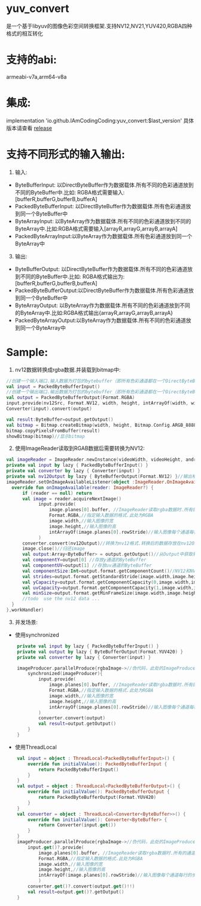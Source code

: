 # yuv_convert
是一个基于libyuv的图像色彩空间转换框架.支持NV12,NV21,YUV420,RGBA四种格式的相互转化

# 支持的abi:
armeabi-v7a,arm64-v8a

# 集成:
implementation 'io.github.IAmCodingCoding:yuv_convert:$last_version'
具体版本请查看 [release](https://github.com/IAmCodingCoding/yuv_convert/releases)

# 支持不同形式的输入输出:
1. 输入:
- ByteBufferInput: 以DirectByteBuffer作为数据载体.所有不同的色彩通道放到不同的ByteBuffer中.比如: RGBA格式需要输入:\[bufferR,bufferG,bufferB,bufferA\]
- PackedByteBufferInput: 以DirectByteBuffer作为数据载体.所有色彩通道放到同一个ByteBuffer中
- ByteArrayInput: 以ByteArray作为数据载体.所有不同的色彩通道放到不同的ByteArray中.比如:RGBA格式需要输入\[arrayR,arrayG,arrayB,arrayA\]
- PackedByteArrayInput:以ByteArray作为数据载体.所有色彩通道放到同一个ByteArray中
3. 输出:
- ByteBufferOutput: 以DirectByteBuffer作为数据载体.所有不同的色彩通道放到不同的ByteBuffer中.比如: RGBA格式输出为:\[bufferR,bufferG,bufferB,bufferA\]
- PackedByteBufferOutput:以DirectByteBuffer作为数据载体.所有色彩通道放到同一个ByteBuffer中
- ByteArrayOutput: 以ByteArray作为数据载体.所有不同的色彩通道放到不同的ByteArray中.比如:RGBA格式输出{arrayR,arrayG,arrayB,arrayA}
- PackedByteArrayOutput:以ByteArray作为数据载体.所有不同的色彩通道放到同一个ByteArray中

# Sample:
1. nv12数据转换成rgba数据.并装载到bitmap中:
```kotlin
//创建一个输入端口.输入数据为打包的bytebuffer（即所有色彩通道都在一个DirectByteBuffer中）
val input = PackedByteBufferInput()
//创建一个输出端口.输出数据为打包的bytebuffer（即所有色彩通道都在一个DirectByteBuffer中）
val output = PackedByteBufferOutput(Format.RGBA)
input.provide(nv12Src, Format.NV12, width, height, intArrayOf(width, width))
Converter(input).convert(output)

val result:ByteBuffer=output.getOutput()
val bitmap = Bitmap.createBitmap(width, height, Bitmap.Config.ARGB_8888)
bitmap.copyPixelsFromBuffer(result)
showBitmap(bitmap)//显示bitmap
```

2. 使用ImageReader读取到RGAB数据后需要转换为NV12:
```kotlin
val imageReader = ImageReader.newInstance(videoWidth, videoHeight, android.graphics.PixelFormat.RGBA_8888, 3)
private val input by lazy { PackedByteBufferInput() }
private val converter by lazy { Converter(input) }
private val nv12Output by lazy { ByteBufferOutput(Format.NV12) }//输出格式为Array<ByteBuffer>
imageReader.setOnImageAvailableListener(object :ImageReader.OnImageAvailableListener{
  override fun onImageAvailable(reader: ImageReader?) {
      if (reader == null) return
      val image = reader.acquireNextImage()
            input.provide(
                image.planes[0].buffer, //ImageReader读取rgba数据时.所有的通道都放在planes[0]中.所以这里选择了PackedByteBufferInput
                Format.RGBA,//指定输入数据的格式.此处为RGBA
                image.width,//输入图像的宽
                image.height,//输入图像的高
                intArrayOf(image.planes[0].rowStride)//输入图像每个通道每行的步长
            )
      converter.convert(nv12Output)//转换为nv12格式.转换后的数据存放在nv12Output中.同一个converter可以对接多个不同的Output
      image.close()//归还image
      val output:Array<ByteBuffer> = output.getOutput()//从Output中获取转换后的数据,可以重复调用
      val componentY=output[0] //存放y通道的ByteBuffer
      val componentUV=output[1] //存放uv通道的ByteBuffer
      val componentSize:Int=output.format.getComponentCount()//NV12和NV21格式固定返回2.YUV420返回3.RGBA返回4
      val strides=output.format.getStandardStride(image.width,image.height)//获取特定格式每行的步长
      val yCapacity=output.format.getComponentCapacity(0,image.width,image.height)//y通道的size
      val uvCapacity=output.format.getComponentCapacity(1,image.width,image.height)//uv通道的size
      val minSize=output.format.getMinFrameSize(image.width,image.height)//获取存储该格式一帧画面最小所需要的空间.nv12、nv21、yu420所需空间为width*height*1.5  rgba所需空间为width*height*4
      //todo  use the nv12 data ...
  }
},workHandler)
```
3. 并发场景:
- 使用synchronized
```kotlin
    private val input by lazy { PackedByteBufferInput() }
    private val output by lazy { ByteBufferOutput(Format.YUV420) }
    private val converter by lazy { Converter(input) }

    imageProducer.parallelProduce{rgbaImage->//伪代码，此处的ImageProducer会并发的生产rgba格式的数据
        synchronized(imageProducer){
            input.provide(
                image.planes[0].buffer, //ImageReader读取rgba数据时.所有的通道都放在planes[0]中.所以这里选择了PackedByteBufferInput
                Format.RGBA,//指定输入数据的格式.此处为RGBA
                image.width,//输入图像的宽
                image.height,//输入图像的高
                intArrayOf(image.planes[0].rowStride)//输入图像每个通道每行的步长
            )
            converter.convert(output)
            val result=output.getOutput()
        } 
    }
```
- 使用ThreadLocal
```kotlin
    val input = object : ThreadLocal<PackedByteBufferInput>() {
        override fun initialValue(): PackedByteBufferInput {
            return PackedByteBufferInput()
        }
    }
    val output = object : ThreadLocal<PackedByteBufferOutput>() {
        override fun initialValue(): PackedByteBufferOutput {
            return PackedByteBufferOutput(Format.YUV420)
        }
    }
    val converter = object : ThreadLocal<Converter<ByteBuffer>>() {
        override fun initialValue(): Converter<ByteBuffer> {
            return Converter(input.get())
        }
    }
    imageProducer.parallelProduce{rgbaImage->//伪代码，此处的ImageProducer会并发的生产rgba格式的数据
        input.get()?.provide(
            image.planes[0].buffer, //ImageReader读取rgba数据时.所有的通道都放在planes[0]中.所以这里选择了PackedByteBufferInput
            Format.RGBA,//指定输入数据的格式.此处为RGBA
            image.width,//输入图像的宽
            image.height,//输入图像的高
            intArrayOf(image.planes[0].rowStride)//输入图像每个通道每行的步长
            )
        converter.get()?.convert(output.get()!!)
        val result=output.get()?.getOutput()    
    }
```

